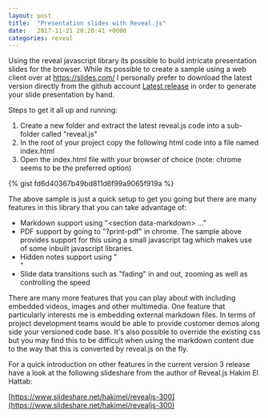 ```yaml
---
layout: post
title:  "Presentation slides with Reveal.js"
date:   2017-11-21 20:20:41 +0000
categories: reveal
---
```


Using the reveal javascript library its possible to build intricate presentation slides for the browser. While its possible to create a sample using a web client over at <a href="https://slides.com/">https://slides.com/</a> I personally prefer to download the latest version directly from the github account <a href="https://github.com/hakimel/reveal.js/releases/latest">Latest release</a> in order to generate your slide presentation by hand.

Steps to get it all up and running:

<ol>
	<li>Create a new folder and extract the latest reveal.js code into a sub-folder called "reveal.js"</li>
	<li>In the root of your project copy the following html code into a file named index.html</li>
	<li>Open the index.html file with your browser of choice (note: chrome seems to be the preferred option)</li>
</ol>
{% gist fd6d40367b49bd811d6f99a9065f919a %}

The above sample is just a quick setup to get you going but there are many features in this library that you can take advantage of:
<ul>
	<li>Markdown support using "<<span class="pl-ent">section</span> <span class="pl-e">data-markdown> ..."</span></li>
	<li>PDF support by going to "?print-pdf" in chrome. The sample above provides support for this using a small javascript tag which makes use of some inbuilt javascript libraries.</li>
	<li>Hidden notes support using "<section data-separator-notes=...>"</li>
	<li>Slide data transitions such as "fading" in and out, zooming as well as controlling the speed</li>
</ul>
There are many more features that you can play about with including embedded videos, images and other multimedia. One feature that particularly interests me is embedding external markdown files. In terms of project development teams would be able to provide customer demos along side your versioned code base. It's also possible to override the existing css but you may find this to be difficult when using the markdown content due to the way that this is converted by reveal.js on the fly.

For a quick introduction on other features in the current version 3 release have a look at the following slideshare from the author of Reveal.js Hakim El Hattab:

[https://www.slideshare.net/hakimel/revealjs-300](https://www.slideshare.net/hakimel/revealjs-300)

